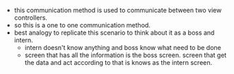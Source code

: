 - this communication method is used to communicate between two view controllers. 
- so this is a one to one communication method. 
- best analogy to replicate this scenario to think about it as a boss and intern.
	- intern doesn't know anything and boss know what need to be done 
	- screen that has all the information is the boss screen. screen that get the data and act according to that is knows as the intern screen. 